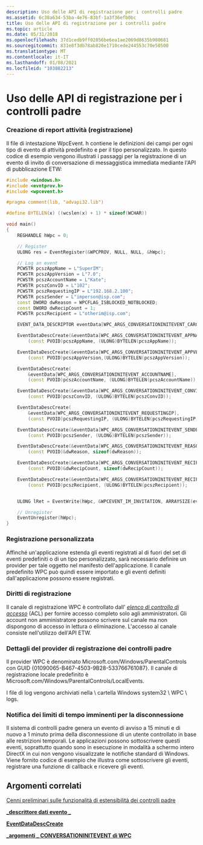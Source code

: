 ```yaml
---
description: Uso delle API di registrazione per i controlli padre
ms.assetid: 6c38a634-53ba-4e76-83bf-1a3f36efb0bc
title: Uso delle API di registrazione per i controlli padre
ms.topic: article
ms.date: 05/31/2018
ms.openlocfilehash: 37d1cedb9ff02856be6ea1ae2069d8635b980681
ms.sourcegitcommit: 831e8f3db78ab820e1710cede244553c70e50500
ms.translationtype: MT
ms.contentlocale: it-IT
ms.lasthandoff: 01/08/2021
ms.locfileid: "103882213"
---
```

# <a name="using-logging-apis-for-parental-controls"></a>Uso delle API di registrazione per i controlli padre

### <a name="activity-reporting-logging"></a>Creazione di report attività (registrazione)

Il file di intestazione WpcEvent. h contiene le definizioni dei campi per ogni tipo di evento di attività predefinito e per il tipo personalizzato. In questo codice di esempio vengono illustrati i passaggi per la registrazione di un evento di invito di conversazione di messaggistica immediata mediante l'API di pubblicazione ETW:


```C++
#include <windows.h>
#include <evntprov.h>
#include <wpcevent.h>

#pragma comment(lib, "advapi32.lib")

#define BYTELEN(x) ((wcslen(x) + 1) * sizeof(WCHAR))

void main()
{
    REGHANDLE hWpc = 0;

    // Register
    ULONG res = EventRegister(&WPCPROV, NULL, NULL, &hWpc);

    // Log an event
    PCWSTR pcszAppName = L"SuperIM";
    PCWSTR pcszAppVersion = L"7.0";
    PCWSTR pcszAccountName = L"Kate";
    PCWSTR pcszConvID = L"102";
    PCWSTR pcszRequestingIP = L"192.168.2.100";
    PCWSTR pcszSender = L"imperson@isp.com";
    const DWORD dwReason = WPCFLAG_ISBLOCKED_NOTBLOCKED;
    const DWORD dwRecipCount = 1;
    PCWSTR pcszRecipient = L"otherim@isp.com";

    EVENT_DATA_DESCRIPTOR eventData[WPC_ARGS_CONVERSATIONINITEVENT_CARGS];

    EventDataDescCreate(&eventData[WPC_ARGS_CONVERSATIONINITEVENT_APPNAME],
        (const PVOID)pcszAppName, (ULONG)BYTELEN(pcszAppName));

    EventDataDescCreate(&eventData[WPC_ARGS_CONVERSATIONINITEVENT_APPVERSION],
        (const PVOID)pcszAppVersion,(ULONG)BYTELEN(pcszAppVersion));

    EventDataDescCreate(
        &eventData[WPC_ARGS_CONVERSATIONINITEVENT_ACCOUNTNAME], 
        (const PVOID)pcszAccountName, (ULONG)BYTELEN(pcszAccountName));

    EventDataDescCreate(&eventData[WPC_ARGS_CONVERSATIONINITEVENT_CONVID], 
        (const PVOID)pcszConvID, (ULONG)BYTELEN(pcszConvID));

    EventDataDescCreate(
        &eventData[WPC_ARGS_CONVERSATIONINITEVENT_REQUESTINGIP], 
        (const PVOID)pcszRequestingIP, (ULONG)BYTELEN(pcszRequestingIP));

    EventDataDescCreate(&eventData[WPC_ARGS_CONVERSATIONINITEVENT_SENDER],
        (const PVOID)pcszSender, (ULONG)BYTELEN(pcszSender));

    EventDataDescCreate(&eventData[WPC_ARGS_CONVERSATIONINITEVENT_REASON],
        (const PVOID)&dwReason, sizeof(dwReason));

    EventDataDescCreate(&eventData[WPC_ARGS_CONVERSATIONINITEVENT_RECIPCOUNT],
        (const PVOID)&dwRecipCount, sizeof(dwRecipCount));

    EventDataDescCreate(&eventData[WPC_ARGS_CONVERSATIONINITEVENT_RECIPIENT],
        (const PVOID)pcszRecipient, (ULONG)BYTELEN(pcszRecipient));


    ULONG lRet = EventWrite(hWpc, &WPCEVENT_IM_INVITATION, ARRAYSIZE(eventData), eventData);

    // Unregister
    EventUnregister(hWpc);
}
```



### <a name="custom-logging"></a>Registrazione personalizzata

Affinché un'applicazione estenda gli eventi registrati al di fuori del set di eventi predefiniti o di un tipo personalizzato, sarà necessario definire un provider per tale oggetto nel manifesto dell'applicazione. Il canale predefinito WPC può quindi essere importato e gli eventi definiti dall'applicazione possono essere registrati.

### <a name="logging-rights"></a>Diritti di registrazione

Il canale di registrazione WPC è controllato dall' [*elenco di controllo di accesso*](/windows/desktop/SecGloss/a-gly) (ACL) per fornire accesso completo solo agli amministratori. Gli account non amministratore possono scrivere sul canale ma non dispongono di accesso in lettura o eliminazione. L'accesso al canale consiste nell'utilizzo dell'API ETW.

### <a name="parental-controls-logging-provider-details"></a>Dettagli del provider di registrazione dei controlli padre

Il provider WPC è denominato Microsoft.com/Windows/ParentalControls con GUID {01090065-B467-4503-9B28-533766761087}. Il canale di registrazione locale predefinito è Microsoft.com/Windows/ParentalControls/LocalEvents.

I file di log vengono archiviati nella \\ cartella Windows system32 \\ WPC \\ logs.

### <a name="notification-of-impending-time-limits-logout"></a>Notifica dei limiti di tempo imminenti per la disconnessione

Il sistema di controlli padre genera un evento di avviso a 15 minuti e di nuovo a 1 minuto prima della disconnessione di un utente controllato in base alle restrizioni temporali. Le applicazioni possono sottoscrivere questi eventi, soprattutto quando sono in esecuzione in modalità a schermo intero DirectX in cui non vengono visualizzate le notifiche standard di Windows. Viene fornito codice di esempio che illustra come sottoscrivere gli eventi, registrare una funzione di callback e ricevere gli eventi.

## <a name="related-topics"></a>Argomenti correlati

<dl> <dt>

[Cenni preliminari sulle funzionalità di estensibilità dei controlli padre](parental-controls-extensibility-features-overview.md)
</dt> <dt>

[**\_descrittore dati evento \_**](/windows/desktop/api/evntprov/ns-evntprov-event_data_descriptor)
</dt> <dt>

[**EventDataDescCreate**](/windows/desktop/api/evntprov/nf-evntprov-eventdatadesccreate)
</dt> <dt>

[**\_argomenti \_ CONVERSATIONINITEVENT di WPC**](/windows/win32/api/wpcevent/ne-wpcevent-wpc_args_conversationinitevent)
</dt> </dl>

 

 
